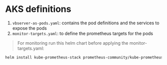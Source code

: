# AKS definitions

1. `vbserver-as-pods.yaml`: contains the pod definitions and the services to expose the pods
2. `monitor-targets.yaml`: to define the prometheus targets for the pods

> For monitoring run this helm chart before applying the monitor-targets.yaml:
```sh
helm install kube-prometheus-stack prometheus-community/kube-prometheus-stack --namespace monitoring --set prometheus-node-exporter.nodeSelector."beta\.kubernetes\.io/os"=linux --set prometheus.prometheusSpec.podMonitorSelectorNilUsesHelmValues=false --set prometheus.prometheusSpec.serviceMonitorSelectorNilUsesHelmValues=false
```
